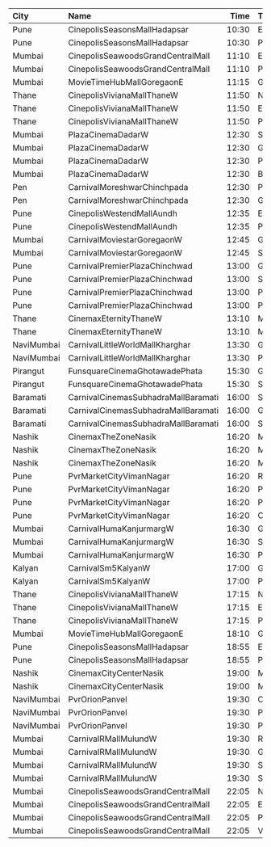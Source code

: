 | City       | Name                                |  Time | Type                  | Price | Capacity | Booked |
| :--------- | :---------------------------------- | ----: | :-------------------- | ----: | -------: | -----: |
| Pune       | CinepolisSeasonsMallHadapsar        | 10:30 | Executive             |  140₹ |       34 |      2 |
| Pune       | CinepolisSeasonsMallHadapsar        | 10:30 | Premium               |  140₹ |       20 |      6 |
| Mumbai     | CinepolisSeawoodsGrandCentralMall   | 11:10 | Executive             |  150₹ |       37 |      2 |
| Mumbai     | CinepolisSeawoodsGrandCentralMall   | 11:10 | Premium               |  150₹ |       30 |     30 |
| Mumbai     | MovieTimeHubMallGoregaonE           | 11:15 | Gold                  |  130₹ |       98 |     32 |
| Thane      | CinepolisVivianaMallThaneW          | 11:50 | Normal                |  180₹ |       25 |     13 |
| Thane      | CinepolisVivianaMallThaneW          | 11:50 | Executive             |  200₹ |       97 |     57 |
| Thane      | CinepolisVivianaMallThaneW          | 11:50 | Premium               |  220₹ |       43 |     27 |
| Mumbai     | PlazaCinemaDadarW                   | 12:30 | Silver                |  150₹ |      184 |     95 |
| Mumbai     | PlazaCinemaDadarW                   | 12:30 | Gold                  |  200₹ |      369 |    190 |
| Mumbai     | PlazaCinemaDadarW                   | 12:30 | PlatinumSofa          |  400₹ |       54 |     27 |
| Mumbai     | PlazaCinemaDadarW                   | 12:30 | Box                   |  400₹ |       22 |     11 |
| Pen        | CarnivalMoreshwarChinchpada         | 12:30 | Platinum              |  130₹ |       96 |     48 |
| Pen        | CarnivalMoreshwarChinchpada         | 12:30 | Gold                  |  110₹ |       42 |     21 |
| Pune       | CinepolisWestendMallAundh           | 12:35 | Executive             |  220₹ |       29 |     22 |
| Pune       | CinepolisWestendMallAundh           | 12:35 | Premium               |  220₹ |       23 |     19 |
| Mumbai     | CarnivalMoviestarGoregaonW          | 12:45 | GoldOffline           |  130₹ |       27 |     11 |
| Mumbai     | CarnivalMoviestarGoregaonW          | 12:45 | SilverOffline         |  100₹ |       18 |      2 |
| Pune       | CarnivalPremierPlazaChinchwad       | 13:00 | GoldOffline           |  120₹ |       40 |      7 |
| Pune       | CarnivalPremierPlazaChinchwad       | 13:00 | SilverOffline         |  100₹ |       19 |      2 |
| Pune       | CarnivalPremierPlazaChinchwad       | 13:00 | PlatinumOffline       |  140₹ |       94 |     50 |
| Pune       | CarnivalPremierPlazaChinchwad       | 13:00 | PremiumReclineOffline |  220₹ |        9 |      4 |
| Thane      | CinemaxEternityThaneW               | 13:10 | Mmprime               |  140₹ |       84 |     11 |
| Thane      | CinemaxEternityThaneW               | 13:10 | Mmclassic             |  100₹ |       19 |      7 |
| NaviMumbai | CarnivalLittleWorldMallKharghar     | 13:30 | GoldOffline           |  130₹ |       32 |      1 |
| NaviMumbai | CarnivalLittleWorldMallKharghar     | 13:30 | PlatinumOffline       |  150₹ |       76 |     20 |
| Pirangut   | FunsquareCinemaGhotawadePhata       | 15:30 | Gold                  |  110₹ |       48 |     25 |
| Pirangut   | FunsquareCinemaGhotawadePhata       | 15:30 | Silver                |  110₹ |       77 |     39 |
| Baramati   | CarnivalCinemasSubhadraMallBaramati | 16:00 | Silver                |  150₹ |       42 |     21 |
| Baramati   | CarnivalCinemasSubhadraMallBaramati | 16:00 | Gold                  |  150₹ |      128 |     73 |
| Baramati   | CarnivalCinemasSubhadraMallBaramati | 16:00 | Sofa                  |  180₹ |       17 |     13 |
| Nashik     | CinemaxTheZoneNasik                 | 16:20 | MmprimePlus           |  210₹ |        8 |      6 |
| Nashik     | CinemaxTheZoneNasik                 | 16:20 | Mmprime               |  170₹ |      131 |     48 |
| Nashik     | CinemaxTheZoneNasik                 | 16:20 | Mmclassic             |  150₹ |       28 |      2 |
| Pune       | PvrMarketCityVimanNagar             | 16:20 | Recliner              |  400₹ |        7 |      4 |
| Pune       | PvrMarketCityVimanNagar             | 16:20 | PrimePlus             |  300₹ |        6 |      5 |
| Pune       | PvrMarketCityVimanNagar             | 16:20 | Prime                 |  250₹ |       61 |     42 |
| Pune       | PvrMarketCityVimanNagar             | 16:20 | Classic               |  220₹ |       38 |     15 |
| Mumbai     | CarnivalHumaKanjurmargW             | 16:30 | GoldOffline           |  160₹ |       76 |     61 |
| Mumbai     | CarnivalHumaKanjurmargW             | 16:30 | SilverOffline         |  140₹ |       95 |     51 |
| Mumbai     | CarnivalHumaKanjurmargW             | 16:30 | PlatinumOffline       |  180₹ |       84 |     55 |
| Kalyan     | CarnivalSm5KalyanW                  | 17:00 | GoldOffline           |  180₹ |       56 |     13 |
| Kalyan     | CarnivalSm5KalyanW                  | 17:00 | PlatinumOffline       |  190₹ |       88 |     68 |
| Thane      | CinepolisVivianaMallThaneW          | 17:15 | Normal                |  210₹ |       25 |     25 |
| Thane      | CinepolisVivianaMallThaneW          | 17:15 | Executive             |  230₹ |       97 |     97 |
| Thane      | CinepolisVivianaMallThaneW          | 17:15 | Premium               |  250₹ |       43 |     41 |
| Mumbai     | MovieTimeHubMallGoregaonE           | 18:10 | Gold                  |  160₹ |       98 |     31 |
| Pune       | CinepolisSeasonsMallHadapsar        | 18:55 | Executive             |  230₹ |       34 |     27 |
| Pune       | CinepolisSeasonsMallHadapsar        | 18:55 | Premium               |  250₹ |       20 |     15 |
| Nashik     | CinemaxCityCenterNasik              | 19:00 | Mmrecliner            |  360₹ |        9 |      9 |
| Nashik     | CinemaxCityCenterNasik              | 19:00 | Mmprime               |  220₹ |       69 |     22 |
| NaviMumbai | PvrOrionPanvel                      | 19:30 | Classic               |  170₹ |       14 |      5 |
| NaviMumbai | PvrOrionPanvel                      | 19:30 | Prime                 |  190₹ |       58 |     38 |
| NaviMumbai | PvrOrionPanvel                      | 19:30 | PrimePlus             |  210₹ |       17 |     10 |
| Mumbai     | CarnivalRMallMulundW                | 19:30 | ReclinerOffline       |  240₹ |       13 |     13 |
| Mumbai     | CarnivalRMallMulundW                | 19:30 | GoldOffline           |  160₹ |      114 |     74 |
| Mumbai     | CarnivalRMallMulundW                | 19:30 | SpecialOffline        |  110₹ |       18 |      9 |
| Mumbai     | CarnivalRMallMulundW                | 19:30 | SilverOffline         |  140₹ |       95 |     56 |
| Mumbai     | CinepolisSeawoodsGrandCentralMall   | 22:05 | Normal                |  150₹ |       24 |     12 |
| Mumbai     | CinepolisSeawoodsGrandCentralMall   | 22:05 | Executive             |  170₹ |       37 |     28 |
| Mumbai     | CinepolisSeawoodsGrandCentralMall   | 22:05 | Premium               |  190₹ |       30 |     24 |
| Mumbai     | CinepolisSeawoodsGrandCentralMall   | 22:05 | Vip                   |  280₹ |        7 |      4 |